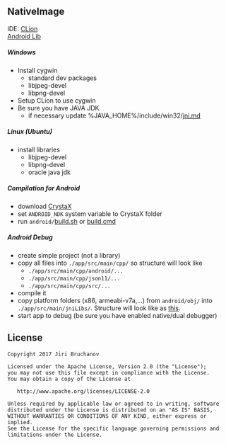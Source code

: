 ## NativeImage

IDE: [CLion](https://www.jetbrains.com/clion/)<br/>
[Android Lib](https://github.com/jbruchanov/NativeImageAndroid)<br/>

##### Windows
- Install cygwin
  - standard dev packages
  - libjpeg-devel
  - libpng-devel
- Setup CLion to use cygwin
- Be sure you have JAVA JDK
  - if necessary update %JAVA_HOME%/include/win32/[jni.md](https://github.com/jbruchanov/NativeImage/blob/master/java/jni_md.h)
  
##### Linux (Ubuntu)
- install libraries
  - libjpeg-devel
  - libpng-devel
  - oracle java jdk

##### Compilation for Android
- download [CrystaX](https://www.crystax.net/)
- set `ANDROID_NDK` system variable to CrystaX folder
- run `android/`[build.sh](https://github.com/jbruchanov/NativeImage/blob/master/android/build.sh) or [build.cmd](https://github.com/jbruchanov/NativeImage/blob/master/android/build.cmd)

##### Android Debug
- create simple project (not a library)
- copy all files into `./app/src/main/cpp/` so structure will look like
  - `./app/src/main/cpp/android/...`
  - `./app/src/main/cpp/json11/...`
  - `./app/src/main/cpp/src/...`
- compile it
- copy platform folders (x86, armeabi-v7a,...) from `android/obj/` into `./app/src/main/jniLibs/`. Structure will look like as [this](https://github.com/jbruchanov/NativeImageAndroid/tree/master/nativeimage/src/main/jniLibs).
- start app to debug (be sure you have enabled native/dual debugger)

License
-------

    Copyright 2017 Jiri Bruchanov

    Licensed under the Apache License, Version 2.0 (the "License");
    you may not use this file except in compliance with the License.
    You may obtain a copy of the License at

       http://www.apache.org/licenses/LICENSE-2.0

    Unless required by applicable law or agreed to in writing, software
    distributed under the License is distributed on an "AS IS" BASIS,
    WITHOUT WARRANTIES OR CONDITIONS OF ANY KIND, either express or implied.
    See the License for the specific language governing permissions and
    limitations under the License.

